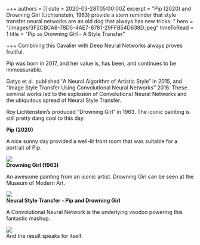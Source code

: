 +++
authors = []
date = 2020-03-28T05:00:00Z
excerpt = "Pip (2020) and Drowning Girl (Lichtenstein, 1963) provide a stern reminder that style transfer neural networks are an old dog that always has new tricks. "
hero = "/images/3F2CBCA8-78D5-4AE7-8781-29FFB54D638D.jpeg"
timeToRead = 1
title = "Pip as Drowning Girl - A Style Transfer"

+++
Combining this Cavalier with Deep Neural Networks always proves fruitful.   
  
Pip was born in 2017, and her value is, has been, and continues to be immeasurable. 

Gatys et al. published “A Neural Algorithm of Artistic Style” in 2015, and “Image Style Transfer Using Convolutional Neural Networks” 2016. These seminal works led to the explosion of Convolutional Neural Networks and the ubiquitous spread of Neural Style Transfer. 

Roy Lichtenstein’s produced “Drowning Girl” in 1963. The iconic painting is still pretty dang cool to this day.   
  
  
**Pip (2020)**

A nice sunny day provided a well-lit front room that was suitable for a portrait of Pip. 

![](/images/95FDA928-1AE0-4AEF-9443-A71D558EAC43.jpeg)  
**Drowning Girl (1963)**

An awesome painting from an iconic artist. Drowning Girl can be seen at the Museum of Modern Art.  

![](/images/6A905720-B66C-42F6-A460-78404BE2068C.jpeg)  
**Neural Style Transfer - Pip and Drowning Girl**

A Convolutional Neural Network is the underlying voodoo powering this fantastic mashup. 

![](/images/3F2CBCA8-78D5-4AE7-8781-29FFB54D638D.jpeg)  
And the result speaks for itself. 